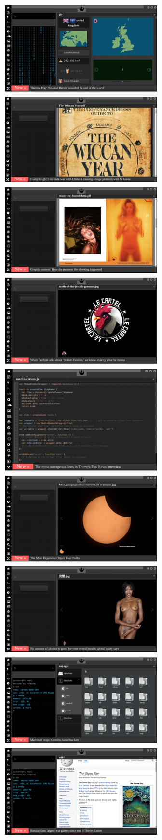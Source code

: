 
[![Image](brexit.png)](facebook.com/tcbestepe/videos/15-temmuz-şehitlerimizi-rahmet-ve-minnetle-anıyoruz/1999718343387016/)

<!--
bkz ak parti google ı kapatırsa olacaklar
https://www.uludagsozluk.com/k/ak-parti-hdp-yi-kapatsa-olacaklar/&w=gd
bkz camiye at soktular atttttttt işediler başörtülü bacılarımın üstüne
bkz cehabe zihniyetininin tezahürü yurdum cefak vadanıma müsdahak mı la bu
bkz ülkücüleri toplayıp chpli dövmenin zamnın gelmesi
bkz chpnin hdpppklılarla kaveyi basması
bkz celal gılıçoğlanın yerim uzun adamın necmi uzunkürekin  yanıdır paylaşımı
bkz millet hizmet beklerken çakma chpli gılışdarolanın osura osura uyuması
https://www.uludagsozluk.com/k/perin%C3%A7ek-in-40-y%C4%B1ld%C4%B1r-de%C4%9Fi%C5%9Fmeyen-siyasi-%C3%A7izgisi/
https://www.uludagsozluk.com/k/k%C4%B1l%C4%B1%C3%A7daro%C4%9Flu-nun-%C3%A7akma-chp-li-oldu%C4%9Fu-ger%C3%A7e%C4%9Fi/
https://www.uludagsozluk.com/k/fatih-istanbul-u-i%C5%9Fgal-etti-diyen-akp-li-bakan/
bkz fatih tezcanın fatih terimin kendisine yazdığı mektubu okuması
https://www.uludagsozluk.com/k/fatih-terim-den-20-y%C4%B1l-%C3%B6nceki-kendisine-mektup/
facebook.com/tcbestepe/videos/15-temmuz-şehitlerimizi-rahmet-ve-minnetle-anıyoruz/1999718343387016/
https://www.uludagsozluk.com/k/fatih-terim-den-20-y%C4%B1l-%C3%B6nceki-kendisine-mektup/
https://www.uludagsozluk.com/k/%C3%A7%C4%B1ld%C4%B1rsan%C4%B1z-da-kudursan%C4%B1z-da-akp-pkk-y%C4%B1-bitirecek/&w=bg
https://www.uludagsozluk.com/k/y%C3%BCksek-sesle-enes-batur-dolunay-dinleyen-kom%C5%9Fu/
https://www.uludagsozluk.com/k/chp-gen%C3%A7lik-ba%C5%9Fkan%C4%B1n%C4%B1n-vefa-grubuna-sald%C4%B1rmas%C4%B1/
https://www.uludagsozluk.com/k/ajdar-an%C4%B1k/&w=bg
https://www.uludagsozluk.com/k/halk-tv-nin-tunceli-ye-dersim-demesi/&w=gd
https://www.uludagsozluk.com/k/osman-%C3%B6calan%C4%B1-trt-ye-%C3%A7%C4%B1karmak/
https://www.uludagsozluk.com/k/perinçek-in-40-yıldır-değişmeyen-siyasi-çizgisi/
https://www.uludagsozluk.com/k/fatih-terim-den-20-y%C4%B1l-%C3%B6nceki-kendisine-mektup/
https://eksisozluk.com/gaga-bulutun-cezaevinden-gonderdigi-ses-kaydi--6521924?a=popular 
https://eksisozluk.com/cuneyt-ozdemir--83497?a=popular bkz kalemi pak alnı ak yiğido
https://eksisozluk.com/osmanliyi-sahiplenmeyen-turk--5507750?a=popular bkz oç
https://eksisozluk.com/abddeki-evlilik-programina-konuk-olan-turk--6522673?a=popular bkz osmanlı torunu 
https://www.uludagsozluk.com/k/%C3%A7%C4%B1ld%C4%B1rsan%C4%B1z-da-kudursan%C4%B1z-da-akp-pkk-y%C4%B1-bitirecek/&w=bg
-->

![Image](wiccanyear.png)

[![Image](hearthemoment.png)](http://www.taschen-transfer.commedia/downloads/teaser_ce_buendchen.pdf)

[![Image](myth-of-the-jewish-genome.png)](https://www.merriam-webster.com/dictionary/chromatic)

![Image](mediasource.png)

![Image](ISS.png)

[![Image](完璧.png)](https://www.ibm.com/developerworks/jp/aix/library/au-errnovariable/index.html)

![Image](voyager.png)

![Image](stone-sky.png)


